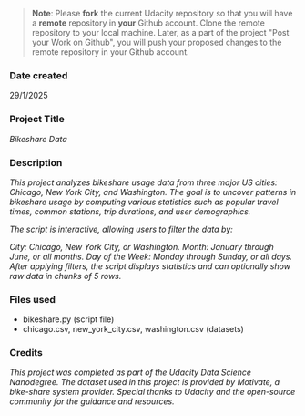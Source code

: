 >**Note**: Please **fork** the current Udacity repository so that you will have a **remote** repository in **your** Github account. Clone the remote repository to your local machine. Later, as a part of the project "Post your Work on Github", you will push your proposed changes to the remote repository in your Github account.

### **Date created**
29/1/2025

### **Project Title**
*Bikeshare Data*

### **Description**
*This project analyzes bikeshare usage data from three major US cities: Chicago, New York City, and Washington. The goal is to uncover patterns in bikeshare usage by computing various statistics such as popular travel times, common stations, trip durations, and user demographics.*

*The script is interactive, allowing users to filter the data by:*

*City: Chicago, New York City, or Washington.*
*Month: January through June, or all months.*
*Day of the Week: Monday through Sunday, or all days.*
*After applying filters, the script displays statistics and can optionally show raw data in chunks of 5 rows.*

### **Files used**
- bikeshare.py (script file)
- chicago.csv, new_york_city.csv, washington.csv (datasets)


### **Credits**
*This project was completed as part of the Udacity Data Science Nanodegree. The dataset used in this project is provided by Motivate, a bike-share system provider.
Special thanks to Udacity and the open-source community for the guidance and resources.*

